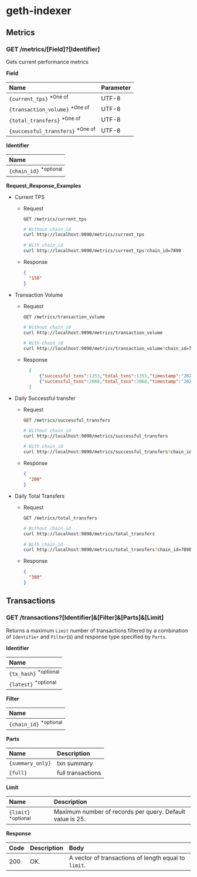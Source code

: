 # geth-indexer

## Metrics

### **GET** /metrics/[Field]?[Identifier]

Gets current performance metrics

__Field__

|Name |Parameter |
|:--- |:---  |
|`{current_tps}` <sup>\*One of</sup> |UTF-8|
|`{transaction_volume}` <sup>\*One of</sup> |UTF-8|
|`{total_transfers}` <sup>\*One of</sup> |UTF-8|
|`{successful_transfers}` <sup>\*One of</sup> |UTF-8|

__Identifier__

| Name |
|:---  |
| `{chain_id}`  <sup>\*optional</sup> |


__Request_Response_Examples__
* Current TPS

    * Request

      `GET /metrics/current_tps`

      ```bash
      # Without chain_id
      curl http://localhost:9090/metrics/current_tps
      ```

       ```bash
      # With chain_id
      curl http://localhost:9090/metrics/current_tps?chain_id=7890
      ```

    * Response

      ```json
      {
        "150"
      }
      ```

* Transaction Volume
    * Request

      `GET /metrics/transaction_volume`

      ```bash
      # Without chain_id
      curl http://localhost:9090/metrics/transaction_volume
      ```

       ```bash
      # With chain_id
      curl http://localhost:9090/metrics/transaction_volume?chain_id=7890
      ```

    * Response

      ```json
        [
            {"successful_txns":1353,"total_txns":1353,"timestamp":"2025-03-16 21:23:59.000 IST"},
            {"successful_txns":2068,"total_txns":2068,"timestamp":"2025-03-16 21:23:59.000 IST"}
        ]
      ```

* Daily Successful transfer

    * Request

      `GET /metrics/successful_transfers`

      ```bash
      # Without chain_id
      curl http://localhost:9090/metrics/successful_transfers
      ```

       ```bash
      # With chain_id
      curl http://localhost:9090/metrics/successful_transfers?chain_id=7890
      ```

    * Response

      ```json
      {
        "200"
      }
      ```

* Daily Total Transfers

    * Request

      `GET /metrics/total_transfers`

      ```bash
      # Without chain_id
      curl http://localhost:9090/metrics/total_transfers
      ```

       ```bash
      # With chain_id
      curl http://localhost:9090/metrics/total_transfers?chain_id=7890
      ```

    * Response

      ```json
      {
        "300"
      }
      ```

## Transactions

### **GET** /transactions?[Identifier]&[Filter]&[Parts]&[Limit]

Returns a maximum `Limit` number of transactions filtered by a combination of `Identifier` and `Filter`(s) and response type specified by `Parts`. 

__Identifier__

| Name |
|:---  |
| `{tx_hash}`  <sup>\*optional</sup> |
| `{latest}` <sup>\*optional</sup> | 

__Filter__

|Name |
|:--- |
|`{chain_id}`  <sup>\*optional</sup> |

__Parts__

| Name | Description |
|:---  |:--- |
| `{summary_only}` | txn summary |
| `{full}` | full transactions |

__Limit__

| Name | Description |
|:---  |:--- |
|`{limit}`  <sup>\*optional</sup>  | Maximum number of records per query. Default value is 25. |

__Response__

| Code | Description | Body |
|:--- |:--- |:--- | 
|200  | OK. | A vector of transactions of length equal to `limit`. |


